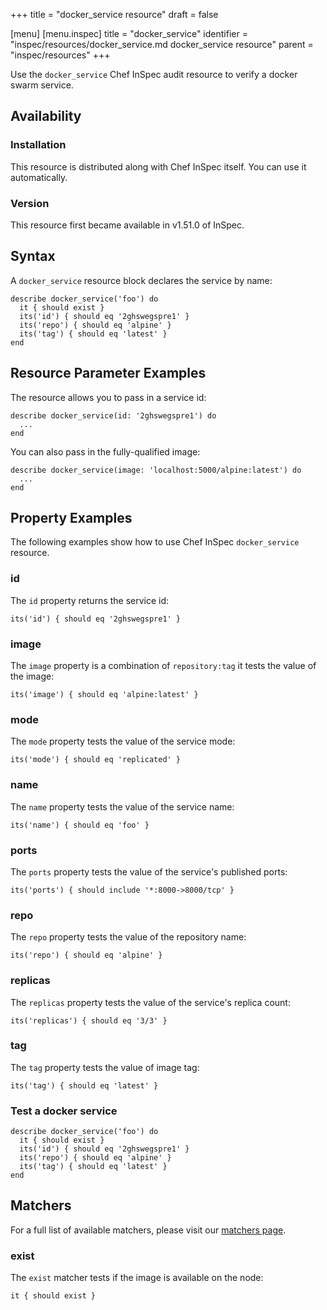 +++
title = "docker_service resource"
draft = false

[menu]
  [menu.inspec]
    title = "docker_service"
    identifier = "inspec/resources/docker_service.md docker_service resource"
    parent = "inspec/resources"
+++


Use the `docker_service` Chef InSpec audit resource to verify a docker swarm service.


## Availability

### Installation

This resource is distributed along with Chef InSpec itself. You can use it automatically.

### Version

This resource first became available in v1.51.0 of InSpec.

## Syntax

A `docker_service` resource block declares the service by name:

    describe docker_service('foo') do
      it { should exist }
      its('id') { should eq '2ghswegspre1' }
      its('repo') { should eq 'alpine' }
      its('tag') { should eq 'latest' }
    end


## Resource Parameter Examples

The resource allows you to pass in a service id:

    describe docker_service(id: '2ghswegspre1') do
      ...
    end

You can also pass in the fully-qualified image:

    describe docker_service(image: 'localhost:5000/alpine:latest') do
      ...
    end


## Property Examples

The following examples show how to use Chef InSpec `docker_service` resource.

### id

The `id` property returns the service id:

    its('id') { should eq '2ghswegspre1' }

### image

The `image` property is a combination of `repository:tag` it tests the value of the image:

    its('image') { should eq 'alpine:latest' }

### mode

The `mode` property tests the value of the service mode:

    its('mode') { should eq 'replicated' }

### name

The `name` property tests the value of the service name:

    its('name') { should eq 'foo' }

### ports

The `ports` property tests the value of the service's published ports:

    its('ports') { should include '*:8000->8000/tcp' }

### repo

The `repo` property tests the value of the repository name:

    its('repo') { should eq 'alpine' }

### replicas

The `replicas` property tests the value of the service's replica count:

    its('replicas') { should eq '3/3' }

### tag

The `tag` property tests the value of image tag:

    its('tag') { should eq 'latest' }

### Test a docker service

    describe docker_service('foo') do
      it { should exist }
      its('id') { should eq '2ghswegspre1' }
      its('repo') { should eq 'alpine' }
      its('tag') { should eq 'latest' }
    end


## Matchers

For a full list of available matchers, please visit our [matchers page](https://www.inspec.io/docs/reference/matchers/).

### exist

The `exist` matcher tests if the image is available on the node:

    it { should exist }


